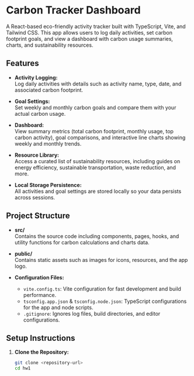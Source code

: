 # Carbon Tracker Dashboard

A React-based eco-friendly activity tracker built with TypeScript, Vite, and Tailwind CSS. This app allows users to log daily activities, set carbon footprint goals, and view a dashboard with carbon usage summaries, charts, and sustainability resources.

## Features

- **Activity Logging:**  
  Log daily activities with details such as activity name, type, date, and associated carbon footprint.

- **Goal Settings:**  
  Set weekly and monthly carbon goals and compare them with your actual carbon usage.

- **Dashboard:**  
  View summary metrics (total carbon footprint, monthly usage, top carbon activity), goal comparisons, and interactive line charts showing weekly and monthly trends.

- **Resource Library:**  
  Access a curated list of sustainability resources, including guides on energy efficiency, sustainable transportation, waste reduction, and more.

- **Local Storage Persistence:**  
  All activities and goal settings are stored locally so your data persists across sessions.

## Project Structure

- **src/**  
  Contains the source code including components, pages, hooks, and utility functions for carbon calculations and charts data.
- **public/**  
  Contains static assets such as images for icons, resources, and the app logo.

- **Configuration Files:**
  - `vite.config.ts`: Vite configuration for fast development and build performance.
  - `tsconfig.app.json` & `tsconfig.node.json`: TypeScript configurations for the app and node scripts.
  - `.gitignore`: Ignores log files, build directories, and editor configurations.

## Setup Instructions

1. **Clone the Repository:**

   ```bash
   git clone <repository-url>
   cd hw1
   ```
